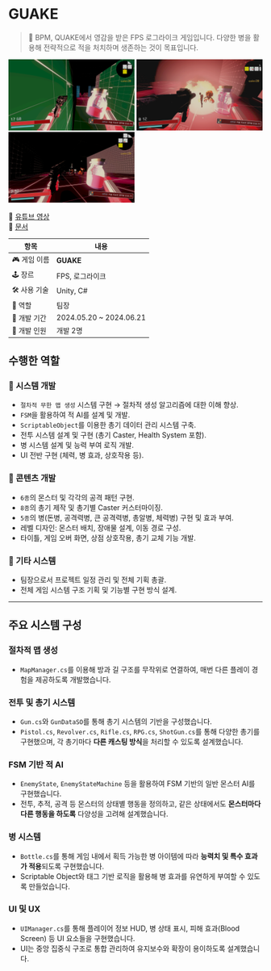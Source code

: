 # GUAKE

<aside>

> 📌 BPM, QUAKE에서 영감을 받은 FPS 로그라이크 게임입니다. 다양한 병을 활용해 전략적으로 적을 처치하며 생존하는 것이 목표입니다.

</aside>


<p align="left">
  <img src="Image/스크린샷_1.png" width="250"/>
  <img src="Image/스크린샷_2.png" width="250"/>
  <img src="Image/스크린샷_3.png" width="250"/>
</p>

🔗 [유튜브 영상](https://youtu.be/x87P79N9RvQ)  
🔗 [문서](https://abaft-yarn-52e.notion.site/GUAKE-1d5c32f255288025902fe200684334e0)  

| 항목 | 내용 |
| --- | --- |
| 🎮 게임 이름 | **GUAKE** |
| 🕹 장르 | FPS, 로그라이크 |
| 🛠 사용 기술 | Unity, C# |
| 👤 역할 | 팀장 |
| 📅 개발 기간 | 2024.05.20 ~ 2024.06.21 |
| 👥 개발 인원 | 개발 2명 |

## 수행한 역할

### 🔹 시스템 개발
- `절차적 무한 맵 생성` 시스템 구현 → 절차적 생성 알고리즘에 대한 이해 향상.
- `FSM`을 활용하여 적 AI를 설계 및 개발.
- `ScriptableObject`를 이용한 총기 데이터 관리 시스템 구축.
- 전투 시스템 설계 및 구현 (총기 Caster, Health System 포함).
- 병 시스템 설계 및 능력 부여 로직 개발.
- UI 전반 구현 (체력, 병 효과, 상호작용 등).

### 🔹 콘텐츠 개발
- `6종`의 몬스터 및 각각의 공격 패턴 구현.
- `8종`의 총기 제작 및 총기별 Caster 커스터마이징.
- `5종`의 병(돈병, 공격력병, 큰 공격력병, 총알병, 체력병) 구현 및 효과 부여.
- 레벨 디자인: 몬스터 배치, 장애물 설계, 이동 경로 구성.
- 타이틀, 게임 오버 화면, 상점 상호작용, 총기 교체 기능 개발.

### 🔹 기타 시스템
- 팀장으로서 프로젝트 일정 관리 및 전체 기획 총괄.
- 전체 게임 시스템 구조 기획 및 기능별 구현 방식 설계.

---

## 주요 시스템 구성

### 절차적 맵 생성
- `MapManager.cs`를 이용해 방과 길 구조를 무작위로 연결하여, 매번 다른 플레이 경험을 제공하도록 개발했습니다.

### 전투 및 총기 시스템
- `Gun.cs`와 `GunDataSO`를 통해 총기 시스템의 기반을 구성했습니다.  
- `Pistol.cs`, `Revolver.cs`, `Rifle.cs`, `RPG.cs`, `ShotGun.cs`를 통해 다양한 총기를 구현했으며, 각 총기마다 **다른 캐스팅 방식**을 처리할 수 있도록 설계했습니다.

### FSM 기반 적 AI
- `EnemyState`, `EnemyStateMachine` 등을 활용하여 FSM 기반의 일반 몬스터 AI를 구현했습니다.  
- 전투, 추적, 공격 등 몬스터의 상태별 행동을 정의하고, 같은 상태에서도 **몬스터마다 다른 행동을 하도록** 다양성을 고려해 설계했습니다.

### 병 시스템
- `Bottle.cs`를 통해 게임 내에서 획득 가능한 병 아이템에 따라 **능력치 및 특수 효과가 적용**되도록 구현했습니다.  
- Scriptable Object와 태그 기반 로직을 활용해 병 효과를 유연하게 부여할 수 있도록 만들었습니다.

### UI 및 UX
- `UIManager.cs`를 통해 플레이어 정보 HUD, 병 상태 표시, 피해 효과(Blood Screen) 등 UI 요소들을 구현했습니다.  
- UI는 중앙 집중식 구조로 통합 관리하여 유지보수와 확장이 용이하도록 설계했습니다.



